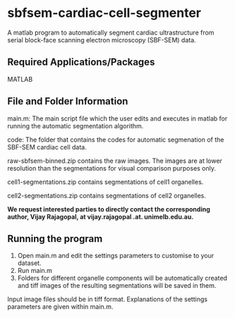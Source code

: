 sbfsem-cardiac-cell-segmenter
=============================
A matlab program to automatically segment cardiac ultrastructure from serial block-face scanning electron microscopy (SBF-SEM) data.

**Required Applications/Packages**
----------------------------------
MATLAB

**File and Folder Information**
-------------------------------
main.m: The main script file which the user edits and executes in matlab for running the automatic segmentation algorithm. 

code: The folder that contains the codes for automatic segmenation of the SBF-SEM cardiac cell data.

raw-sbfsem-binned.zip contains the raw images. The images are at lower resolution than the segmentations for visual comparison purposes only. 

cell1-segmentations.zip contains segmentations of cell1 organelles.

cell2-segmentations.zip contains segmentations of cell2 organelles. 

**We request interested parties to directly contact the corresponding author, Vijay Rajagopal, at vijay.rajagopal .at. unimelb.edu.au.**

**Running the program**
-----------------------
1. Open main.m and edit the settings parameters to customise to your dataset. 
2. Run main.m
3. Folders for different organelle components will be automatically created and tiff images of the resulting segmentations will be saved in them. 

Input image files should be in tiff format. Explanations of the settings parameters are given within main.m.


